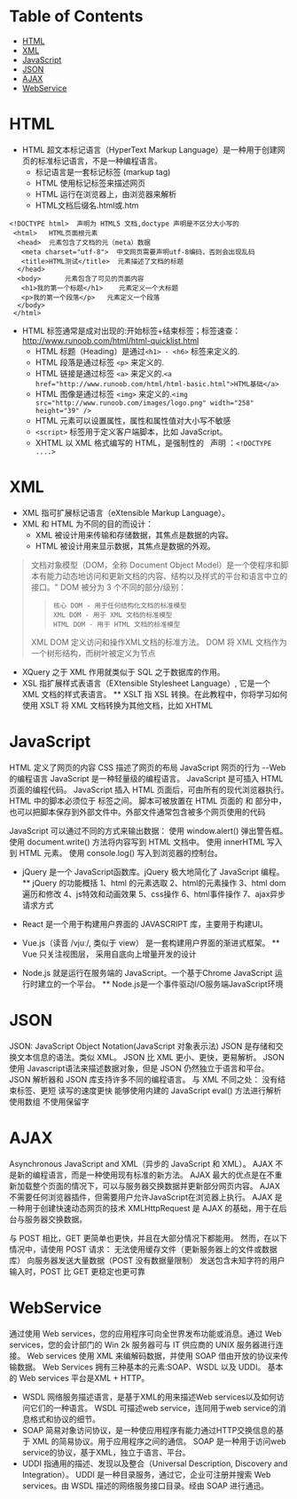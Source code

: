 # Table of Contents

* [HTML](#html)
* [XML](#xml)
* [JavaScript](#javascript)
* [JSON](#json)
* [AJAX](#ajax)
* [WebService](#webservice)


# HTML

* HTML 超文本标记语言（HyperText Markup Language）是一种用于创建网页的标准标记语言，不是一种编程语言。
  * 标记语言是一套标记标签 (markup tag)
  * HTML 使用标记标签来描述网页
  * HTML 运行在浏览器上，由浏览器来解析
  * HTML文档后缀名.html或.htm
```
<!DOCTYPE html>  声明为 HTML5 文档,doctype 声明是不区分大小写的
 <html>   HTML页面根元素
  <head>  元素包含了文档的元（meta）数据
   <meta charset="utf-8">  中文网页需要声明utf-8编码，否则会出现乱码
   <title>HTML测试</title>  元素描述了文档的标题
  </head>
  <body>      元素包含了可见的页面内容
   <h1>我的第一个标题</h1>    元素定义一个大标题
   <p>我的第一个段落</p>   元素定义一个段落
  </body>
 </html>
```
* HTML 标签通常是成对出现的:开始标签+结束标签；标签速查：http://www.runoob.com/html/html-quicklist.html
  * HTML 标题（Heading）是通过`<h1> - <h6>` 标签来定义的.
  * HTML 段落是通过标签 `<p>` 来定义的.
  * HTML 链接是通过标签 `<a>` 来定义的.`<a href="http://www.runoob.com/html/html-basic.html">HTML基础</a>`
  * HTML 图像是通过标签 `<img>` 来定义的.`<img src="http://www.runoob.com/images/logo.png" width="258" height="39" />`
  * HTML 元素可以设置属性，属性和属性值对大小写不敏感
  * `<script>` 标签用于定义客户端脚本，比如 JavaScript。
  * XHTML 以 XML 格式编写的 HTML，是强制性的   声明 ：`<!DOCTYPE ....>`

# XML

* XML 指可扩展标记语言（eXtensible Markup Language）。
* XML 和 HTML 为不同的目的而设计：
   *   XML 被设计用来传输和存储数据，其焦点是数据的内容。
   *   HTML 被设计用来显示数据，其焦点是数据的外观。

>文档对象模型（DOM，全称 Document Object Model）是一个使程序和脚本有能力动态地访问和更新文档的内容、结构以及样式的平台和语言中立的接口。"
>DOM 被分为 3 个不同的部分/级别：
 >>     核心 DOM - 用于任何结构化文档的标准模型
 >>     XML DOM - 用于 XML 文档的标准模型
 >>     HTML DOM - 用于 HTML 文档的标准模型
>XML DOM 定义访问和操作XML文档的标准方法。
>DOM 将 XML 文档作为一个树形结构，而树叶被定义为节点

* XQuery 之于 XML 作用就类似于 SQL 之于数据库的作用。
* XSL 指扩展样式表语言（EXtensible Stylesheet Language）, 它是一个 XML 文档的样式表语言。
** XSLT 指 XSL 转换。在此教程中，你将学习如何使用 XSLT 将 XML 文档转换为其他文档，比如 XHTML

# JavaScript 

  HTML 定义了网页的内容
  CSS 描述了网页的布局
  JavaScript 网页的行为  --Web的编程语言
JavaScript 是一种轻量级的编程语言。
JavaScript 是可插入 HTML 页面的编程代码。
JavaScript 插入 HTML 页面后，可由所有的现代浏览器执行。
HTML 中的脚本必须位于 <script> 与 </script> 标签之间。
脚本可被放置在 HTML 页面的 <body> 和 <head> 部分中，也可以把脚本保存到外部文件中。外部文件通常包含被多个网页使用的代码

JavaScript 可以通过不同的方式来输出数据：
使用 window.alert() 弹出警告框。
使用 document.write() 方法将内容写到 HTML 文档中。
使用 innerHTML 写入到 HTML 元素。
使用 console.log() 写入到浏览器的控制台。

* jQuery 是一个 JavaScript函数库。jQuery 极大地简化了 JavaScript 编程。
** jQuery 的功能概括
        1、html 的元素选取
        2、html的元素操作
        3、html dom遍历和修改
        4、js特效和动画效果
        5、css操作
        6、html事件操作
        7、ajax异步请求方式
        
* React 是一个用于构建用户界面的 JAVASCRIPT 库，主要用于构建UI。

* Vue.js（读音 /vjuː/, 类似于 view） 是一套构建用户界面的渐进式框架。
** Vue 只关注视图层， 采用自底向上增量开发的设计

* Node.js 就是运行在服务端的 JavaScript。一个基于Chrome JavaScript 运行时建立的一个平台。
** Node.js是一个事件驱动I/O服务端JavaScript环境


# JSON

JSON: JavaScript Object Notation(JavaScript 对象表示法)
JSON 是存储和交换文本信息的语法。类似 XML。
JSON 比 XML 更小、更快，更易解析。
JSON 使用 Javascript语法来描述数据对象，但是 JSON 仍然独立于语言和平台。JSON 解析器和 JSON 库支持许多不同的编程语言。
与 XML 不同之处：
    没有结束标签、更短
    读写的速度更快
    能够使用内建的 JavaScript eval() 方法进行解析
    使用数组
    不使用保留字
    
# AJAX

Asynchronous JavaScript and XML（异步的 JavaScript 和 XML）。
AJAX 不是新的编程语言，而是一种使用现有标准的新方法。
AJAX 最大的优点是在不重新加载整个页面的情况下，可以与服务器交换数据并更新部分网页内容。
AJAX 不需要任何浏览器插件，但需要用户允许JavaScript在浏览器上执行。
AJAX 是一种用于创建快速动态网页的技术
XMLHttpRequest 是 AJAX 的基础，用于在后台与服务器交换数据。

与 POST 相比，GET 更简单也更快，并且在大部分情况下都能用。
然而，在以下情况中，请使用 POST 请求：
    无法使用缓存文件（更新服务器上的文件或数据库）
    向服务器发送大量数据（POST 没有数据量限制）
    发送包含未知字符的用户输入时，POST 比 GET 更稳定也更可靠

# WebService

通过使用 Web services，您的应用程序可向全世界发布功能或消息。通过 Web services，您的会计部门的 Win 2k 服务器可与 IT 供应商的 UNIX 服务器进行连接。
Web services 使用 XML 来编解码数据，并使用 SOAP 借由开放的协议来传输数据。
Web Services 拥有三种基本的元素:SOAP、WSDL 以及 UDDI。
基本的 Web services 平台是XML + HTTP。
* WSDL 网络服务描述语言，是基于XML的用来描述Web services以及如何访问它们的一种语言。
WSDL 可描述web service，连同用于web service的消息格式和协议的细节。
* SOAP 简易对象访问协议，是一种使应用程序有能力通过HTTP交换信息的基于 XML 的简易协议。用于应用程序之间的通信。
SOAP 是一种用于访问web service的协议，基于XML，独立于语言、平台。
* UDDI 指通用的描述、发现以及整合（Universal Description, Discovery and Integration）。
UDDI 是一种目录服务，通过它，企业可注册并搜索 Web services。由 WSDL 描述的网络服务接口目录。经由 SOAP 进行通迅。
